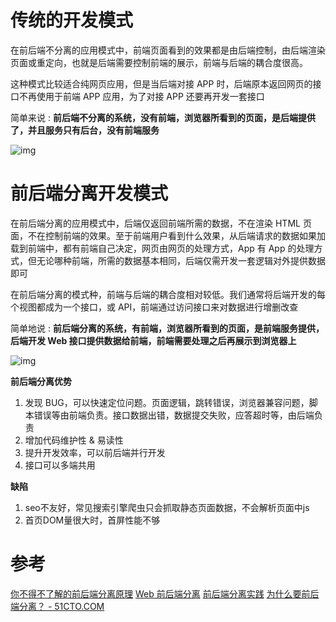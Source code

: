 # 传统的开发模式

在前后端不分离的应用模式中，前端页面看到的效果都是由后端控制，由后端渲染页面或重定向，也就是后端需要控制前端的展示，前端与后端的耦合度很高。

这种模式比较适合纯网页应用，但是当后端对接 APP 时，后端原本返回网页的接口不再使用于前端 APP 应用，为了对接 APP 还要再开发一套接口

简单来说 : **前后端不分离的系统，没有前端，浏览器所看到的页面，是后端提供了，并且服务只有后台，没有前端服务**

![img](http://img.zzzzls.top/06-09-01.png&git)

# 前后端分离开发模式

在前后端分离的应用模式中，后端仅返回前端所需的数据，不在渲染 HTML 页面，不在控制前端的效果。至于前端用户看到什么效果，从后端请求的数据如果加载到前端中，都有前端自己决定，网页由网页的处理方式，App 有 App 的处理方式，但无论哪种前端，所需的数据基本相同，后端仅需开发一套逻辑对外提供数据即可

在前后端分离的模式种，前端与后端的耦合度相对较低。我们通常将后端开发的每个视图都成为一个接口，或 API，前端通过访问接口来对数据进行增删改查

简单地说 : **前后端分离的系统，有前端，浏览器所看到的页面，是前端服务提供，后端开发 Web 接口提供数据给前端，前端需要处理之后再展示到浏览器上**

![img](http://img.zzzzls.top/06-09_02.png&git)

**前后端分离优势**

1. 发现 BUG，可以快速定位问题。页面逻辑，跳转错误，浏览器兼容问题，脚本错误等由前端负责。接口数据出错，数据提交失败，应答超时等，由后端负责
2. 增加代码维护性 & 易读性
3. 提升开发效率，可以前后端并行开发
4. 接口可以多端共用

**缺陷**
1. seo不友好，常见搜索引擎爬虫只会抓取静态页面数据，不会解析页面中js
2. 首页DOM量很大时，首屏性能不够


# 参考

[你不得不了解的前后端分离原理](https://juejin.im/post/5b71302351882560ea4afbb8)
[Web 前后端分离](https://www.zhihu.com/question/28207685/answer/39893889)
[前后端分离实践](https://segmentfault.com/a/1190000009329474)
[为什么要前后端分离？ - 51CTO.COM](https://developer.51cto.com/art/201801/563858.htm)
